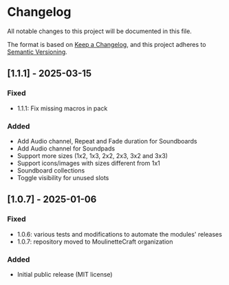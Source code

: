 # Changelog
All notable changes to this project will be documented in this file.

The format is based on [Keep a Changelog](https://keepachangelog.com/en/1.0.0/),
and this project adheres to [Semantic Versioning](https://semver.org/spec/v2.0.0.html).

## [1.1.1] - 2025-03-15
### Fixed
- 1.1.1: Fix missing macros in pack
### Added
- Add Audio channel, Repeat and Fade duration for Soundboards
- Add Audio channel for Soundpads
- Support more sizes (1x2, 1x3, 2x2, 2x3, 3x2 and 3x3)
- Support icons/images with sizes different from 1x1
- Soundboard collections
- Toggle visibility for unused slots

## [1.0.7] - 2025-01-06
### Fixed
- 1.0.6: various tests and modifications to automate the modules' releases
- 1.0.7: repository moved to MoulinetteCraft organization
### Added
- Initial public release (MIT license)
